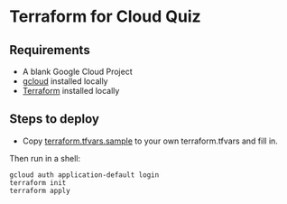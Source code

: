 # Terraform for Cloud Quiz

## Requirements

* A blank Google Cloud Project
* [gcloud](https://cloud.google.com/sdk/docs/install) installed locally
* [Terraform](https://developer.hashicorp.com/terraform/tutorials/aws-get-started/install-cli) installed locally

## Steps to deploy

* Copy [terraform.tfvars.sample](terraform.tfvars.sample) to your own terraform.tfvars and fill in. 

Then run in a shell:

```shell
gcloud auth application-default login 
terraform init
terraform apply
```